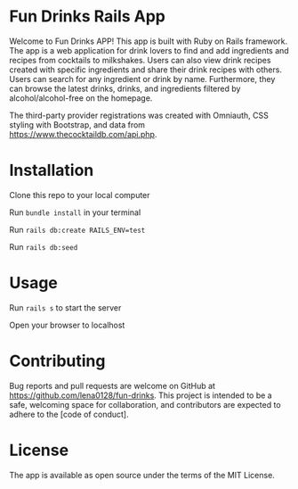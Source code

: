 # Fun Drinks Rails App
Welcome to Fun Drinks APP! This app is built with Ruby on Rails framework. The app is a web application for drink lovers to find and add ingredients and recipes from cocktails to milkshakes. Users can also view drink recipes created with specific ingredients and share their drink recipes with others. Users can search for any ingredient or drink by name. Furthermore, they can browse the latest drinks, drinks, and ingredients filtered by alcohol/alcohol-free on the homepage.

The third-party provider registrations was created with Omniauth, CSS styling with Bootstrap, and data from https://www.thecocktaildb.com/api.php.

# Installation
Clone this repo to your local computer

Run `bundle install` in your terminal

Run `rails db:create RAILS_ENV=test`

Run `rails db:seed`

# Usage
Run `rails s` to start the server

Open your browser to localhost

# Contributing
Bug reports and pull requests are welcome on GitHub at https://github.com/lena0128/fun-drinks. This project is intended to be a safe, welcoming space for collaboration, and contributors are expected to adhere to the [code of conduct].

# License
The app is available as open source under the terms of the MIT License. 
